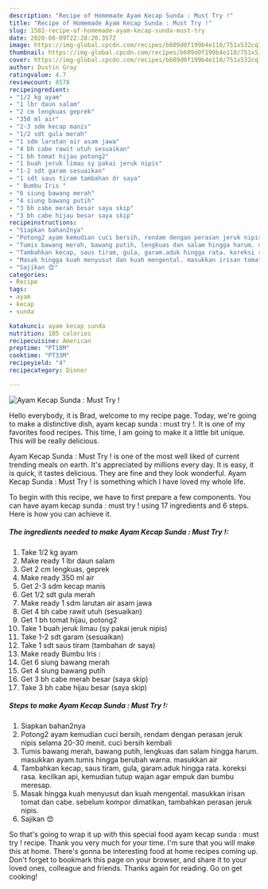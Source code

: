 ```yaml
---
description: "Recipe of Homemade Ayam Kecap Sunda : Must Try !"
title: "Recipe of Homemade Ayam Kecap Sunda : Must Try !"
slug: 1582-recipe-of-homemade-ayam-kecap-sunda-must-try
date: 2020-08-09T22:28:20.357Z
image: https://img-global.cpcdn.com/recipes/b609d0f199b4e110/751x532cq70/ayam-kecap-sunda-must-try-foto-resep-utama.jpg
thumbnail: https://img-global.cpcdn.com/recipes/b609d0f199b4e110/751x532cq70/ayam-kecap-sunda-must-try-foto-resep-utama.jpg
cover: https://img-global.cpcdn.com/recipes/b609d0f199b4e110/751x532cq70/ayam-kecap-sunda-must-try-foto-resep-utama.jpg
author: Dustin Gray
ratingvalue: 4.7
reviewcount: 8578
recipeingredient:
- "1/2 kg ayam"
- "1 lbr daun salam"
- "2 cm lengkuas geprek"
- "350 ml air"
- "2-3 sdm kecap manis"
- "1/2 sdt gula merah"
- "1 sdm larutan air asam jawa"
- "4 bh cabe rawit utuh sesuaikan"
- "1 bh tomat hijau potong2"
- "1 buah jeruk limau sy pakai jeruk nipis"
- "1-2 sdt garam sesuaikan"
- "1 sdt saus tiram tambahan dr saya"
- " Bumbu Iris "
- "6 siung bawang merah"
- "4 siung bawang putih"
- "3 bh cabe merah besar saya skip"
- "3 bh cabe hijau besar saya skip"
recipeinstructions:
- "Siapkan bahan2nya"
- "Potong2 ayam kemudian cuci bersih, rendam dengan perasan jeruk nipis selama 20-30 menit. cuci bersih kembali"
- "Tumis bawang merah, bawang putih, lengkuas dan salam hingga harum. masukkan ayam.tumis hingga berubah warna. masukkan air"
- "Tambahkan kecap, saus tiram, gula, garam.aduk hingga rata. koreksi rasa. kecilkan api, kemudian tutup wajan agar empuk dan bumbu meresap."
- "Masak hingga kuah menyusut dan kuah mengental. masukkan irisan tomat dan cabe. sebelum kompor dimatikan, tambahkan perasan jeruk nipis."
- "Sajikan 😍"
categories:
- Recipe
tags:
- ayam
- kecap
- sunda

katakunci: ayam kecap sunda 
nutrition: 185 calories
recipecuisine: American
preptime: "PT18M"
cooktime: "PT33M"
recipeyield: "4"
recipecategory: Dinner

---
```



![Ayam Kecap Sunda : Must Try !](https://img-global.cpcdn.com/recipes/b609d0f199b4e110/751x532cq70/ayam-kecap-sunda-must-try-foto-resep-utama.jpg)

Hello everybody, it is Brad, welcome to my recipe page. Today, we're going to make a distinctive dish, ayam kecap sunda : must try !. It is one of my favorites food recipes. This time, I am going to make it a little bit unique. This will be really delicious.



Ayam Kecap Sunda : Must Try ! is one of the most well liked of current trending meals on earth. It's appreciated by millions every day. It is easy, it is quick, it tastes delicious. They are fine and they look wonderful. Ayam Kecap Sunda : Must Try ! is something which I have loved my whole life.


To begin with this recipe, we have to first prepare a few components. You can have ayam kecap sunda : must try ! using 17 ingredients and 6 steps. Here is how you can achieve it.

<!--inarticleads1-->

##### The ingredients needed to make Ayam Kecap Sunda : Must Try !:

1. Take 1/2 kg ayam
1. Make ready 1 lbr daun salam
1. Get 2 cm lengkuas, geprek
1. Make ready 350 ml air
1. Get 2-3 sdm kecap manis
1. Get 1/2 sdt gula merah
1. Make ready 1 sdm larutan air asam jawa
1. Get 4 bh cabe rawit utuh (sesuaikan)
1. Get 1 bh tomat hijau, potong2
1. Take 1 buah jeruk limau (sy pakai jeruk nipis)
1. Take 1-2 sdt garam (sesuaikan)
1. Take 1 sdt saus tiram (tambahan dr saya)
1. Make ready  Bumbu Iris :
1. Get 6 siung bawang merah
1. Get 4 siung bawang putih
1. Get 3 bh cabe merah besar (saya skip)
1. Take 3 bh cabe hijau besar (saya skip)




<!--inarticleads2-->

##### Steps to make Ayam Kecap Sunda : Must Try !:

1. Siapkan bahan2nya
1. Potong2 ayam kemudian cuci bersih, rendam dengan perasan jeruk nipis selama 20-30 menit. cuci bersih kembali
1. Tumis bawang merah, bawang putih, lengkuas dan salam hingga harum. masukkan ayam.tumis hingga berubah warna. masukkan air
1. Tambahkan kecap, saus tiram, gula, garam.aduk hingga rata. koreksi rasa. kecilkan api, kemudian tutup wajan agar empuk dan bumbu meresap.
1. Masak hingga kuah menyusut dan kuah mengental. masukkan irisan tomat dan cabe. sebelum kompor dimatikan, tambahkan perasan jeruk nipis.
1. Sajikan 😍




So that's going to wrap it up with this special food ayam kecap sunda : must try ! recipe. Thank you very much for your time. I'm sure that you will make this at home. There's gonna be interesting food at home recipes coming up. Don't forget to bookmark this page on your browser, and share it to your loved ones, colleague and friends. Thanks again for reading. Go on get cooking!
